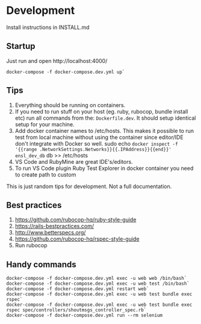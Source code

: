 # Development

Install instructions in INSTALL.md

## Startup

Just run and open http://localhost:4000/

    docker-compose -f docker-compose.dev.yml up`

## Tips

1. Everything should be running on containers.
1. If you need to run stuff on your host (eg. ruby, rubocop, bundle install etc) run all commands from the: `Dockerfile.dev`. It should setup identical setup for your machine.
1. Add docker container names to /etc/hosts. This makes it possible to run test from local machine without using the container since editor/IDE don't integrate with Docker so well.
    sudo echo `docker inspect -f '{{range .NetworkSettings.Networks}}{{.IPAddress}}{{end}}' ensl_dev_db` db >> /etc/hosts
1. VS Code and RubyMine are great IDE's/editors.
1. To run VS Code plugin Ruby Test Explorer in docker container you need to create path to custom 

This is just random tips for development. Not a full documentation.

## Best practices

1. https://github.com/rubocop-hq/ruby-style-guide
1. https://rails-bestpractices.com/
1. http://www.betterspecs.org/
1. https://github.com/rubocop-hq/rspec-style-guide
1. Run rubocop

## Handy commands

    docker-compose -f docker-compose.dev.yml exec -u web web /bin/bash`
    docker-compose -f docker-compose.dev.yml exec -u web test /bin/bash`
    docker-compose -f docker-compose.dev.yml restart web`
    docker-compose -f docker-compose.dev.yml exec -u web test bundle exec rspec`
    docker-compose -f docker-compose.dev.yml exec -u web test bundle exec rspec spec/controllers/shoutmsgs_controller_spec.rb`
    docker-compose -f docker-compose.dev.yml run --rm selenium